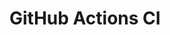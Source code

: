 # GitHub Actions CI

















































































































































































































































































































































































































































































































































































































































































































































































































































































































































































































































































































































































































































































































































































































































































































































































































































































































































































































































































































































































































































































































































































































































































































































































































































































































































































































































































































































































































































































































































































































































































































































































































































































































































































































































































































































































































































































































